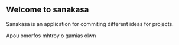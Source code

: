 ## Welcome to sanakasa

Sanakasa is an application for commiting different ideas for projects.

Apou omorfos
mhtroy o gamias olwn

